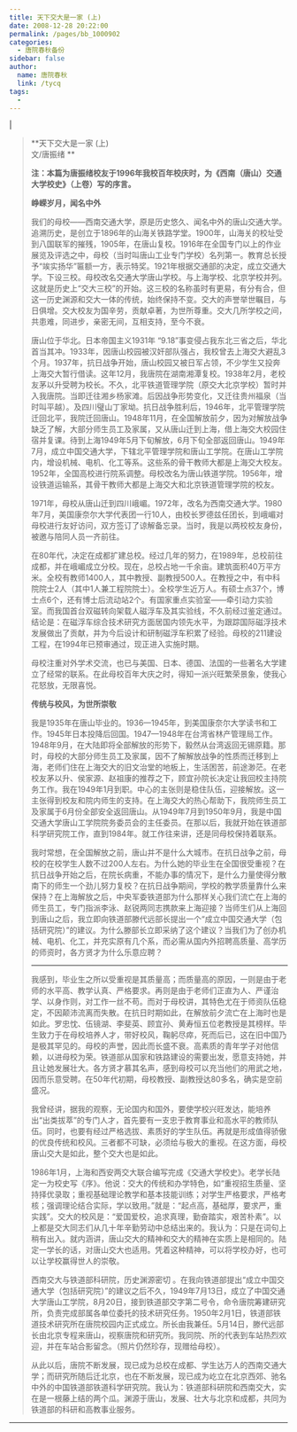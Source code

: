 ```yaml
---
title: 天下交大是一家 (上)
date: 2008-12-28 20:22:00
permalink: /pages/bb_1000902
categories: 
  - 唐院春秋备份
sidebar: false
author: 
  name: 唐院春秋
  link: /tycq
tags: 
  - 
---
```


|

> **天下交大是一家 (上)  
>  文/唐振绪 **
>
>  
>  
>
>
> **注：本篇为唐振绪校友于1996年我校百年校庆时，为《西南（唐山）交通大学校史》（上卷）写的序言。**
>
>  
>
>
> **峥嵘岁月，闻名中外**
>
>
> 我们的母校——西南交通大学，原是历史悠久、闻名中外的唐山交通大学。追溯历史，是创立于1896年的山海关铁路学堂。1900年，山海关的校址受到八国联军的摧残，1905年，在唐山复校。1916年在全国专门以上的作业展览及评选之中，母校（当时叫唐山工业专门学校）名列第一。教育总长授予“竢实扬华”匾额一方，表示特奖。1921年根据交通部的决定，成立交通大学。下设三校。母校改名交通大学唐山学校。与上海学校、北京学校并列。这就是历史上“交大三校”的开始。这三校的名称虽时有更易，有分有合，但这一历史渊源和交大一体的传统，始终保持不变。交大的声誉举世瞩目，与日俱增。交大校友为国辛劳，贡献卓著，为世所尊重。交大几所学校之间，共患难，同进步，亲密无间，互相支持，至今不衰。
>
> 唐山位于华北。日本帝国主义1931年
> “9.18”事变侵占我东北三省之后，华北首当其冲。1933年，因唐山校园被汉奸部队强占，我校曾去上海交大避乱3个月。1937年，抗日战争开始，唐山校园又被日军占领，不少学生又投奔上海交大暂行借读。这年12月，我唐院在湖南湘潭复校。1938年2月，老校友茅以升受聘为校长。不久，北平铁道管理学院（原交大北京学校）暂时并入我唐院。当即迁往湘乡杨家滩。后因战争形势变化，又迁往贵州福泉（当时叫平越）。及四川璧山丁家坳。抗日战争胜利后，1946年，北平管理学院迁回北平，我院迁回唐山。1948年11月，在全国解放前夕，因为对解放战争缺乏了解，大部分师生员工及家属，又从唐山迁到上海，借上海交大校园住宿并复课。待到上海1949年5月下旬解放，6月下旬全部返回唐山。1949年7月，成立中国交通大学，下辖北平管理学院和唐山工学院。在唐山工学院内，增设机械、电机、化工等系。这些系的骨干教师大都是上海交大校友。1952年，全国高校进行院系调整。母校改名为唐山铁道学院。1956年，增设铁道运输系，其骨干教师大都是上海交大和北京铁道管理学院的校友。
>
>
> 1971年，母校从唐山迁到四川峨嵋。1972年，改名为西南交通大学。1980年7月，美国康奈尔大学代表团一行10人，由校长罗德兹任团长，到峨嵋对母校进行友好访问，双方签订了谅解备忘录。当时，我是以两校校友身份，被邀与陪同人员一齐前往。
>
>
> 在80年代，决定在成都扩建总校。经过几年的努力，在1989年，总校前往成都，并在峨嵋成立分校。现在，总校占地一千余亩。建筑面积40万平方米。全校有教师1400人，其中教授、副教授500人。在教授之中，有中科院院士2人（其中1人兼工程院院士）。全校学生近万人。有硕士点37个，博士点6个，还有博士后流动站2个。有国家重点实验室——牵引动力实验室。而我国首台双磁转向架载人磁浮车及其实验线，不久前经过鉴定通过。结论是：在磁浮车综合技术研究方面居国内领先水平，为跟踪国际磁浮技术发展做出了贡献，并为今后设计和研制磁浮车积累了经验。母校的211建设工程，在1994年已预审通过，现正进入实施时期。
>
> 母校注重对外学术交流，也已与美国、日本、德国、法国的一些著名大学建立了经常的联系。在此母校百年大庆之时，得知一派兴旺繁荣景象，使我心花怒放，无限喜悦。
>
>  
>
>
> **传统与校风，为世所崇敬**
>
>
> 我是1935年在唐山毕业的。1936—1945年，到美国康奈尔大学读书和工作。1945年日本投降后回国。1947—1948年在台湾省林产管理局工作。1948年9月，在大陆即将全部解放的形势下，毅然从台湾返回无锡原籍。那时，母校的大部分师生员工及家属，因不了解解放战争的性质而迁移到上海，老师们住在上海交大的旧文治堂的地板上，生活困苦，前途渺茫。在老校友茅以升、侯家源、赵祖康的推荐之下，顾宜孙院长决定让我回校主持院务工作。我在1949年1月到职。中心的主张则是稳住队伍，迎接解放。这一主张得到校友和院内师生的支持。在上海交大的热心帮助下，我院师生员工及家属于6月份全部安全返回唐山。从1949年7月到1950年9月，我是中国交通大学唐山工学院院务委员会的主任委员。在那以后，我就开始在铁道部科学研究院工作，直到1984年。就工作往来讲，还是同母校保持着联系。
>
>
> 我时常想，在全国解放之前，唐山并不是什么大城市。在抗日战争之前，母校的在校学生人数不过200人左右。为什么她的毕业生在全国很受重视？在抗日战争开始之后，在院长病重，不能办事的情况下，是什么力量使得分散南下的师生一个劲儿努力复校？在抗日战争期间，学校的教学质量靠什么来保持？在上海解放之后，中央军委铁道部为什么那样关心我们流亡在上海的师生员工，专门指派李泳、赵锐两同志携款来上海迎接？当师生们从上海回到唐山之后，我立即向铁道部滕代远部长提出一个“成立中国交通大学（包括研究院）”的建议。为什么滕部长立即采纳了这个建议？当我们为了创办机械、电机、化工，并充实原有几个系，而必需从国内外招聘高质量、高学历的师资时，各方贤才为什么乐意应聘？
>
> ****
> 我感到，毕业生之所以受重视是其质量高；而质量高的原因，一则是由于老师的水平高、教学认真、严格要求。再则是由于老师们正直为人、严谨治学、以身作则，对工作一丝不苟。而对于母校讲，其特色尤在于师资队伍稳定，不因颠沛流离而失散。在抗日时期如此，在解放前夕流亡在上海时也是如此。罗忠忱、伍镜湖、李斐英、顾宜孙、黄寿恒五位老教授是其榜样。毕生致力于在母校培养人才，带好校风，鞠躬尽瘁，死而后已，这在旧中国乃是极其罕见的。母校的声誉，因此而长盛不衰。高素质的青年学子对他信赖，以进母校为荣。铁道部从国家和铁路建设的需要出发，愿意支持她，并且让她发展壮大。各方贤才慕其名声，感到母校可以充当他们的用武之地，因而乐意受聘。在50年代初期，母校教授、副教授达80多名，确实是空前盛况。
>
>
> 我曾经讲，据我的观察，无论国内和国外，要使学校兴旺发达，能培养出“出类拔萃”的专门人才，首先要有一支忠于教育事业和高水平的教师队伍。同时，也要有经过严格选拔、素质好的学生队伍。再就是形成值得骄傲的优良传统和校风。三者都不可缺，必须给与极大的重视。在这方面，母校唐山交大是如此，整个交大也是如此。
>
>
> 1986年1月，上海和西安两交大联合编写完成《交通大学校史》。老学长陆定一为校史写《序》。他说：交大的传统和办学特色，如“重视招生质量、坚持择优录取；重视基础理论教学和基本技能训练；对学生严格要求，严格考核；强调理论结合实际，学以致用。”就是：“起点高，基础厚，要求严，重实践”。交大的校风是：“爱国爱校，追求真理，勤奋踏实，艰苦朴素”。以上都是交大同志们从几十年辛勤劳动中总结出来的。我认为：只是在词句上稍有出入。就内涵讲，唐山交大的精神和交大的精神在实质上是相同的。陆定一学长的话，对唐山交大也适用。凭着这种精神，可以将学校办好，也可以让学校赢得世人的崇敬。
>
> 西南交大与铁道部科研院，历史渊源密切
> 。在我向铁道部提出“成立中国交通大学（包括研究院）”的建议之后不久，1949年7月13日，成立了中国交通大学唐山工学院，8月20日，接到铁道部交字第二号令，命令唐院筹建研究所，负责完成部属各单位委托的技术研究任务。1950年2月1日，铁道部铁道技术研究所在唐院校园内正式成立。所长由我兼任。5月14日，滕代远部长由北京专程来唐山，视察唐院和研究所。我同院、所的代表到车站热烈欢迎，并在车站合影留念。（照片仍然珍存，现赠给母校）。
>
>
> 从此以后，唐院不断发展，现已成为总校在成都、学生达万人的西南交通大学；而研究所随后迁北京，也在不断发展，现已成为屹立在北京西郊、驰名中外的中国铁道部铁道科学研究院。我认为：铁道部科研院和西南交大，实在是一根藤上结的两个瓜。渊源于唐山，发展、壮大与北京和成都，共同为铁道部的科研和高教事业服务。  
  
---